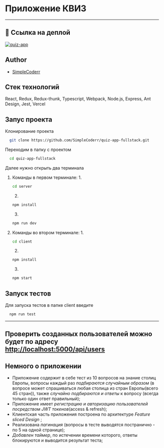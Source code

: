 # Приложение КВИЗ
---
## 🔗 Ссылка на деплой
[![quiz-app](https://custom-icon-badges.demolab.com/badge/fire-red.svg?logo=fire&logoColor=fff)](https://client-quiz.vercel.app)

## Author

- [SimpleCoderr](https://github.com/SimpleCoderr)

## Стек технологий

React, Redux, Redux-thunk, Typescript, Webpack, Node.js, Express, Ant Design, Jest, Vercel
 
## Запус проекта

Клонирование проекта

```bash
  git clone https://github.com/SimpleCoderr/quiz-app-fullstack.git
```

Переходим в папку с проектом

```bash
  cd quiz-app-fullstack
```

Далее нужно открыть два терминала
1) Команды в первом терминале:
    1. 
    ```bash 
    cd server
    ```
    2. 
    ```bash 
    npm install
    ```
    3. 
    ```bash 
    npm run dev
    ```
2) Команды во втором терминале:
    1. 
    ```bash 
    cd client
    ```
    2. 
    ```bash 
    npm install
    ```
    3. 
    ```bash 
    npm start
    ```

## Запуск тестов

Для запуска тестов в папке client введите

```bash
  npm run test
```

---
Проверить созданных пользователей можно будет по адресу <http://localhost:5000/api/users>
---

## Немного о приложении

- Приложение содержит в себе тест из 10 вопросов на знание столиц Европы, вопросы каждый раз _подбираются случайным образом_ (в вопросе может спрашиваться любая столица из стран Европы(всего 45 стран)), также _случайно подбираются и ответы_ к вопросу (всегда только один ответ правильный);
- Приложение имеет _регистрацию и авторизацию пользователей посредством JWT токенов_(access & refresh);
- Клиентская часть приложения построена по архитектуре _Feature sliced Design_ ;
- Реализована _пагинация_ (вопросы в тесте выводятся постранично - по 5 на одной странице);
- _Добавлен таймер_, по истечении времени которого, ответы блокируются и выводится результат теста;
